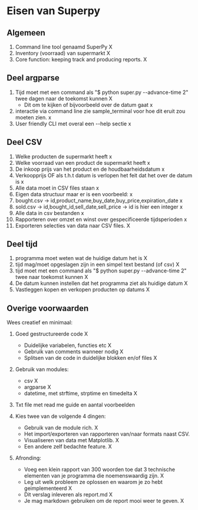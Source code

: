# Eisen van Superpy 

## Algemeen 
1. Command line tool genaamd SuperPy X
2. Inventory (voorraad) van supermarkt X 
3. Core function: keeping track and producing reports. X 


## Deel argparse 
1. Tijd moet met een command als "$ python super.py --advance-time 2" twee dagen naar de toekomst kunnen X
    - Dit om te kijken of bijvoorbeeld over de datum gaat x
2. interactie via command line zie sample_terminal voor hoe dit eruit zou moeten zien. x
3. User friendly CLI met overal een --help sectie x

## Deel CSV

1. Welke producten de supermarkt heeft x
2. Welke voorraad van een product de supermarkt heeft  x
3. De inkoop prijs van het product en de houdbaarheidsdatum  x
4. Verkoopprijs OF als t.h.t datum is verlopen het feit dat het over de datum is x
5. Alle data moet in CSV files staan x
6. Eigen data structuur maar er is een voorbeeld: x
7. bought.csv -> id,product_name,buy_date,buy_price,expiration_date x
8. sold.csv -> id,bought_id,sell_date,sell_price -> id is hier een integer  x
9. Alle data in csv bestanden x
10. Rapporteren over omzet en winst over gespecificeerde tijdsperioden x
11. Exporteren selecties van data naar CSV files. X


## Deel tijd

1. programma moet weten wat de huidige datum het is X
2. tijd mag/moet opgeslagen zijn in een simpel text bestand (of csv) X
3. tijd moet met een command als "$ python super.py --advance-time 2" twee naar toekomst kunnen X
4. De datum kunnen instellen dat het programma ziet als huidige datum X
5. Vastleggen kopen en verkopen producten op datums X
    
## Overige voorwaarden

Wees creatief en minimaal:

1. Goed gestructureerde code X
    -   Duidelijke variabelen, functies etc X
    -   Gebruik van comments wanneer nodig X
    -   Splitsen van de code in duidelijke blokken en/of files X

2. Gebruik van modules:
    -   csv X
    -   argparse X
    -   datetime, met strftime, strptime en timedelta X

5. Txt file met read me guide en aantal voorbeelden 

7. Kies twee van de volgende 4 dingen: 
    - Gebruik van de module rich.  X
    - Het import/exporteren van rapporteren van/naar formats naast CSV.
    - Visualiseren van data met Matplotlib. X
    - Een andere zelf bedachte feature. X

8. Afronding:
    - Voeg een klein rapport van 300 woorden toe dat 3 technische elementen van je programma die noemenswaardig zijn. X
    - Leg uit welk probleem ze oplossen en waarom je zo hebt geimplementeerd X
    - Dit verslag inleveren als report.md  X
    - Je mag markdown gebruiken om de report mooi weer te geven.  X

